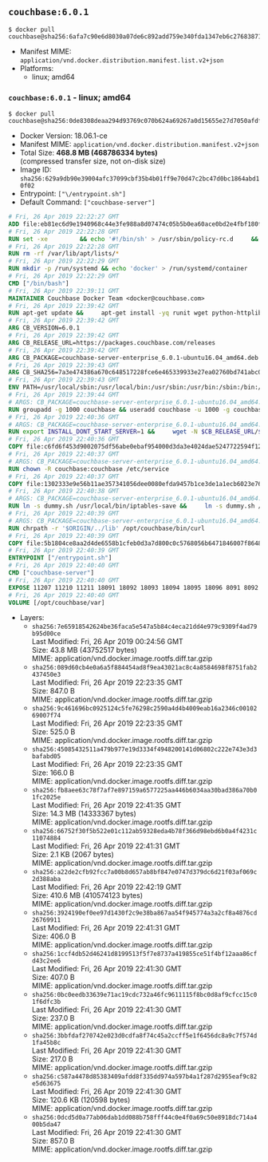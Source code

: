 ## `couchbase:6.0.1`

```console
$ docker pull couchbase@sha256:6afa7c90e6d8030a07de6c892add759e340fda1347eb6c27683871eb0bcca504
```

-	Manifest MIME: `application/vnd.docker.distribution.manifest.list.v2+json`
-	Platforms:
	-	linux; amd64

### `couchbase:6.0.1` - linux; amd64

```console
$ docker pull couchbase@sha256:0de8308deaa294d93769c070b624a69267a0d15655e27d7050afdf9d09b7a409
```

-	Docker Version: 18.06.1-ce
-	Manifest MIME: `application/vnd.docker.distribution.manifest.v2+json`
-	Total Size: **468.8 MB (468786334 bytes)**  
	(compressed transfer size, not on-disk size)
-	Image ID: `sha256:629a9db90e39004afc37099cbf35b4b01ff9e70d47c2bc47d0bc1864abd10f02`
-	Entrypoint: `["\/entrypoint.sh"]`
-	Default Command: `["couchbase-server"]`

```dockerfile
# Fri, 26 Apr 2019 22:22:27 GMT
ADD file:eb81ec6d9e1940968c44e3fe988a8d07474c05b5b0ea60ace0bd2e4fbf180f3b in / 
# Fri, 26 Apr 2019 22:22:28 GMT
RUN set -xe 		&& echo '#!/bin/sh' > /usr/sbin/policy-rc.d 	&& echo 'exit 101' >> /usr/sbin/policy-rc.d 	&& chmod +x /usr/sbin/policy-rc.d 		&& dpkg-divert --local --rename --add /sbin/initctl 	&& cp -a /usr/sbin/policy-rc.d /sbin/initctl 	&& sed -i 's/^exit.*/exit 0/' /sbin/initctl 		&& echo 'force-unsafe-io' > /etc/dpkg/dpkg.cfg.d/docker-apt-speedup 		&& echo 'DPkg::Post-Invoke { "rm -f /var/cache/apt/archives/*.deb /var/cache/apt/archives/partial/*.deb /var/cache/apt/*.bin || true"; };' > /etc/apt/apt.conf.d/docker-clean 	&& echo 'APT::Update::Post-Invoke { "rm -f /var/cache/apt/archives/*.deb /var/cache/apt/archives/partial/*.deb /var/cache/apt/*.bin || true"; };' >> /etc/apt/apt.conf.d/docker-clean 	&& echo 'Dir::Cache::pkgcache ""; Dir::Cache::srcpkgcache "";' >> /etc/apt/apt.conf.d/docker-clean 		&& echo 'Acquire::Languages "none";' > /etc/apt/apt.conf.d/docker-no-languages 		&& echo 'Acquire::GzipIndexes "true"; Acquire::CompressionTypes::Order:: "gz";' > /etc/apt/apt.conf.d/docker-gzip-indexes 		&& echo 'Apt::AutoRemove::SuggestsImportant "false";' > /etc/apt/apt.conf.d/docker-autoremove-suggests
# Fri, 26 Apr 2019 22:22:28 GMT
RUN rm -rf /var/lib/apt/lists/*
# Fri, 26 Apr 2019 22:22:29 GMT
RUN mkdir -p /run/systemd && echo 'docker' > /run/systemd/container
# Fri, 26 Apr 2019 22:22:29 GMT
CMD ["/bin/bash"]
# Fri, 26 Apr 2019 22:39:11 GMT
MAINTAINER Couchbase Docker Team <docker@couchbase.com>
# Fri, 26 Apr 2019 22:39:42 GMT
RUN apt-get update &&     apt-get install -yq runit wget python-httplib2 chrpath tzdata     lsof lshw sysstat net-tools numactl  &&     apt-get autoremove && apt-get clean &&     rm -rf /var/lib/apt/lists/* /tmp/* /var/tmp/*
# Fri, 26 Apr 2019 22:39:42 GMT
ARG CB_VERSION=6.0.1
# Fri, 26 Apr 2019 22:39:42 GMT
ARG CB_RELEASE_URL=https://packages.couchbase.com/releases
# Fri, 26 Apr 2019 22:39:42 GMT
ARG CB_PACKAGE=couchbase-server-enterprise_6.0.1-ubuntu16.04_amd64.deb
# Fri, 26 Apr 2019 22:39:43 GMT
ARG CB_SHA256=7a3e474386a670c648517228fce6e465339933e27ea02760bd741abc08b4df55
# Fri, 26 Apr 2019 22:39:43 GMT
ENV PATH=/usr/local/sbin:/usr/local/bin:/usr/sbin:/usr/bin:/sbin:/bin:/opt/couchbase/bin:/opt/couchbase/bin/tools:/opt/couchbase/bin/install
# Fri, 26 Apr 2019 22:39:44 GMT
# ARGS: CB_PACKAGE=couchbase-server-enterprise_6.0.1-ubuntu16.04_amd64.deb CB_RELEASE_URL=https://packages.couchbase.com/releases CB_SHA256=7a3e474386a670c648517228fce6e465339933e27ea02760bd741abc08b4df55 CB_VERSION=6.0.1
RUN groupadd -g 1000 couchbase && useradd couchbase -u 1000 -g couchbase -M
# Fri, 26 Apr 2019 22:40:36 GMT
# ARGS: CB_PACKAGE=couchbase-server-enterprise_6.0.1-ubuntu16.04_amd64.deb CB_RELEASE_URL=https://packages.couchbase.com/releases CB_SHA256=7a3e474386a670c648517228fce6e465339933e27ea02760bd741abc08b4df55 CB_VERSION=6.0.1
RUN export INSTALL_DONT_START_SERVER=1 &&     wget -N $CB_RELEASE_URL/$CB_VERSION/$CB_PACKAGE &&     echo "$CB_SHA256  $CB_PACKAGE" | sha256sum -c - &&     dpkg -i ./$CB_PACKAGE && rm -f ./$CB_PACKAGE
# Fri, 26 Apr 2019 22:40:36 GMT
COPY file:c6fd6f453d9002075df56abe0ebaf954000d3da3e4024dae5247722594f1295f in /etc/service/couchbase-server/run 
# Fri, 26 Apr 2019 22:40:37 GMT
# ARGS: CB_PACKAGE=couchbase-server-enterprise_6.0.1-ubuntu16.04_amd64.deb CB_RELEASE_URL=https://packages.couchbase.com/releases CB_SHA256=7a3e474386a670c648517228fce6e465339933e27ea02760bd741abc08b4df55 CB_VERSION=6.0.1
RUN chown -R couchbase:couchbase /etc/service
# Fri, 26 Apr 2019 22:40:37 GMT
COPY file:1302333e9e56b11ae357341056dee0080efda9457b1ce3de1a1ecb6023e760ae in /usr/local/bin/ 
# Fri, 26 Apr 2019 22:40:38 GMT
# ARGS: CB_PACKAGE=couchbase-server-enterprise_6.0.1-ubuntu16.04_amd64.deb CB_RELEASE_URL=https://packages.couchbase.com/releases CB_SHA256=7a3e474386a670c648517228fce6e465339933e27ea02760bd741abc08b4df55 CB_VERSION=6.0.1
RUN ln -s dummy.sh /usr/local/bin/iptables-save &&     ln -s dummy.sh /usr/local/bin/lvdisplay &&     ln -s dummy.sh /usr/local/bin/vgdisplay &&     ln -s dummy.sh /usr/local/bin/pvdisplay
# Fri, 26 Apr 2019 22:40:39 GMT
# ARGS: CB_PACKAGE=couchbase-server-enterprise_6.0.1-ubuntu16.04_amd64.deb CB_RELEASE_URL=https://packages.couchbase.com/releases CB_SHA256=7a3e474386a670c648517228fce6e465339933e27ea02760bd741abc08b4df55 CB_VERSION=6.0.1
RUN chrpath -r '$ORIGIN/../lib' /opt/couchbase/bin/curl
# Fri, 26 Apr 2019 22:40:39 GMT
COPY file:5b1804ce8aa2d4de6558b1cfeb0d3a7d800c0c5768056b6471846007f864830e in / 
# Fri, 26 Apr 2019 22:40:39 GMT
ENTRYPOINT ["/entrypoint.sh"]
# Fri, 26 Apr 2019 22:40:40 GMT
CMD ["couchbase-server"]
# Fri, 26 Apr 2019 22:40:40 GMT
EXPOSE 11207 11210 11211 18091 18092 18093 18094 18095 18096 8091 8092 8093 8094 8095 8096
# Fri, 26 Apr 2019 22:40:40 GMT
VOLUME [/opt/couchbase/var]
```

-	Layers:
	-	`sha256:7e65918542624be36faca5e547a5b84c4eca21dd4e979c9309f4ad79b95d00ce`  
		Last Modified: Fri, 26 Apr 2019 00:24:56 GMT  
		Size: 43.8 MB (43752517 bytes)  
		MIME: application/vnd.docker.image.rootfs.diff.tar.gzip
	-	`sha256:089d60cb4e0a6a5f884454ad8f9ea43021ac8c4a8584698f8751fab2437450e3`  
		Last Modified: Fri, 26 Apr 2019 22:23:35 GMT  
		Size: 847.0 B  
		MIME: application/vnd.docker.image.rootfs.diff.tar.gzip
	-	`sha256:9c461696bc0925124c5fe76298c2590a4d4b4009eab16a2346c0010269007f74`  
		Last Modified: Fri, 26 Apr 2019 22:23:35 GMT  
		Size: 525.0 B  
		MIME: application/vnd.docker.image.rootfs.diff.tar.gzip
	-	`sha256:45085432511a479b977e19d3334f4948200141d06802c222e743e3d3bafabd05`  
		Last Modified: Fri, 26 Apr 2019 22:23:35 GMT  
		Size: 166.0 B  
		MIME: application/vnd.docker.image.rootfs.diff.tar.gzip
	-	`sha256:fb8aee63c78f7af7e897159a6577225aa446b6034aa30bad386a70b01fc2025e`  
		Last Modified: Fri, 26 Apr 2019 22:41:35 GMT  
		Size: 14.3 MB (14333367 bytes)  
		MIME: application/vnd.docker.image.rootfs.diff.tar.gzip
	-	`sha256:66752f30f5b522e01c112ab59328eda4b78f366d98ebd6b0a4f4231c11074884`  
		Last Modified: Fri, 26 Apr 2019 22:41:31 GMT  
		Size: 2.1 KB (2067 bytes)  
		MIME: application/vnd.docker.image.rootfs.diff.tar.gzip
	-	`sha256:a22de2cfb92fcc7a00b8d657ab8bf847e0747d379dc6d21f03af069c2d388aba`  
		Last Modified: Fri, 26 Apr 2019 22:42:19 GMT  
		Size: 410.6 MB (410574123 bytes)  
		MIME: application/vnd.docker.image.rootfs.diff.tar.gzip
	-	`sha256:3924190ef0ee97d1430f2c9e38ba867aa54f945774a3a2cf8a4876cd26769911`  
		Last Modified: Fri, 26 Apr 2019 22:41:31 GMT  
		Size: 406.0 B  
		MIME: application/vnd.docker.image.rootfs.diff.tar.gzip
	-	`sha256:1ccf4db52d46241d8199513f5f7e8737a419855ce51f4bf12aaa86cfd43c2ee6`  
		Last Modified: Fri, 26 Apr 2019 22:41:30 GMT  
		Size: 407.0 B  
		MIME: application/vnd.docker.image.rootfs.diff.tar.gzip
	-	`sha256:0bc0eedb33639e71ac19cdc732a46fc9611115f8bc0d8af9cfcc15c01f6dfc3b`  
		Last Modified: Fri, 26 Apr 2019 22:41:30 GMT  
		Size: 237.0 B  
		MIME: application/vnd.docker.image.rootfs.diff.tar.gzip
	-	`sha256:3bbfdaf270742e023d0cdfa8f74c45a2ccff5e1f6456dc8a9c7f574d1fa45b8c`  
		Last Modified: Fri, 26 Apr 2019 22:41:30 GMT  
		Size: 217.0 B  
		MIME: application/vnd.docker.image.rootfs.diff.tar.gzip
	-	`sha256:c587a4478d85383409afdd8f335dd974a597b4a1f287d2955eaf9c82e5d63675`  
		Last Modified: Fri, 26 Apr 2019 22:41:30 GMT  
		Size: 120.6 KB (120598 bytes)  
		MIME: application/vnd.docker.image.rootfs.diff.tar.gzip
	-	`sha256:0dcd5d0a77ab06dab1dd088b758fff44c0e4f0a69c50e8918dc714a400b5da47`  
		Last Modified: Fri, 26 Apr 2019 22:41:30 GMT  
		Size: 857.0 B  
		MIME: application/vnd.docker.image.rootfs.diff.tar.gzip
